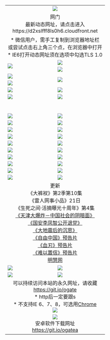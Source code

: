 ﻿<table>
  <tr></tr>
  <tr><td colspan=2 align=center><img src="https://cloud.githubusercontent.com/assets/11880933/13434984/f430fae2-e012-11e5-814f-c2df1e82b247.jpg" /></td></tr>
  <tr><td colspan=2 align=center>网门<br>最新动态网址，请点击进入
<br>https://d2xslfff8ls0h6.cloudfront.net
    </td>
  </tr>
  <tr>
    <td colspan=2 align=center>* 微信用户，需手工复制到浏览器地址栏<br>或尝试点击右上角三个点，在浏览器中打开
    <br>* IE6打开动态网址须在选项中勾选TLS 1.0</td>
  </tr>
  <tr>
    <td rowspan=2><a href="https://d2xslfff8ls0h6.cloudfront.net/ogUP.aspx?name=11DKC.mp4&list=11DKC" target="_blank"><img src="https://d2xslfff8ls0h6.cloudfront.net/Up/11DKC1.jpg" /></a></td> 
    <td><div><a href="https://d2xslfff8ls0h6.cloudfront.net/ogUP.aspx?name=LRWS.mp4&list=LRWS" target="_blank"><img src="https://d2xslfff8ls0h6.cloudfront.net/Up/LRWS.jpg" /></a></td>
   </tr>
  <tr>
    <td><a href="https://d2xslfff8ls0h6.cloudfront.net/ogNiceVedio.aspx" target="_blank"><img src="https://d2xslfff8ls0h6.cloudfront.net/Up/11TGKDY.jpg" /></a></td>
  </tr>
  <tr>
    <td><a href="https://d2xslfff8ls0h6.cloudfront.net/ogUP.aspx?name=JQR.mp4&count=2" target="_blank"><img src="https://d2xslfff8ls0h6.cloudfront.net/Up/JQR.jpg" /></a></td>   
    <td rowspan=2><a href="https://d2xslfff8ls0h6.cloudfront.net/ogUP.aspx?name=JP.mp4&count=9" target="_blank"><img src="https://d2xslfff8ls0h6.cloudfront.net/Up/JP.jpg" /></td>
  </tr>
  <tr>
    <td><a href="https://d2xslfff8ls0h6.cloudfront.net/ogUP.aspx?name=WH.mp4" target="_blank"><img src="https://d2xslfff8ls0h6.cloudfront.net/Up/WH.jpg" /></a></td>
  </tr>
  <tr>
    <td><a href="https://d2xslfff8ls0h6.cloudfront.net/ogUP.aspx?name=SSZJ.mp4&list=SSZJ" target="_blank"><img src="https://d2xslfff8ls0h6.cloudfront.net/Up/SSZJ.jpg" /></a></td>
    <td><a href="https://d2xslfff8ls0h6.cloudfront.net/ogUP.aspx?name=1XQK.mp4&count=13" target="_blank"><img src="https://d2xslfff8ls0h6.cloudfront.net/Up/1XQK.jpg" /></a</td>
  </tr>
  <tr>
    <td><a href="https://d2xslfff8ls0h6.cloudfront.net/ogUP.aspx?name=ZY.mp4&count=2015|16" target="_blank"><img src="https://d2xslfff8ls0h6.cloudfront.net/Up/ZY.jpg" /></a</td>
    <td><a href="https://d2xslfff8ls0h6.cloudfront.net/ogUP.aspx?name=XTFY.mp4&count=B|2,A|24" target="_blank"><img src="https://d2xslfff8ls0h6.cloudfront.net/Up/XTFY.jpg" /></a></td>
  </tr>
  <tr height="40">
  </tr>
  <tr>
    <td><a href="https://d2xslfff8ls0h6.cloudfront.net/ogUP.aspx?name=4SQQ.mp4&list=4SQQ" target="_blank"><img src="https://d2xslfff8ls0h6.cloudfront.net/Up/4SQQ0.jpg"/></a></td>
    <td><a href="https://d2xslfff8ls0h6.cloudfront.net/ogUP.aspx?name=4SHQ.mp4&list=4SHQ" target="_blank"><img src="https://d2xslfff8ls0h6.cloudfront.net/Up/4SHQ0.jpg"/></a></td>
  </tr>
  <tr>
    <td><a href="https://d2xslfff8ls0h6.cloudfront.net/ogUP.aspx?name=4SZG.mp4&list=4SZG" target="_blank"><img src="https://d2xslfff8ls0h6.cloudfront.net/Up/4SZG0.jpg"/></a></td>
    <td><a href="https://d2xslfff8ls0h6.cloudfront.net/ogUP.aspx?name=4SDJ.mp4&list=4SDJ" target="_blank"><img src="https://d2xslfff8ls0h6.cloudfront.net/Up/4SDJ0.jpg"/></a></td>
  </tr>
  <tr>
    <td><a href="https://d2xslfff8ls0h6.cloudfront.net/ogUP.aspx?name=4SGX.mp4&list=4SGX" target="_blank"><img src="https://d2xslfff8ls0h6.cloudfront.net/Up/4SGX0.jpg"/></a></td>
    <td><a href="https://d2xslfff8ls0h6.cloudfront.net/ogUP.aspx?name=4SHD.mp4&list=4SHD" target="_blank"><img src="https://d2xslfff8ls0h6.cloudfront.net/Up/4SHD0.jpg"/></a></td>
  </tr>
  <tr>
    <td><a href="https://d2xslfff8ls0h6.cloudfront.net/ogUP.aspx?name=4CTX.mp4&list=4CTX" target="_blank"><img src="https://d2xslfff8ls0h6.cloudfront.net/Up/4CTX0.jpg"/></a></td>
    <td><a href="https://d2xslfff8ls0h6.cloudfront.net/ogUP.aspx?name=4CWZ.mp4&list=4CWZ" target="_blank"><img src="https://d2xslfff8ls0h6.cloudfront.net/Up/4CWZ0.jpg"/></a></td>
  </tr>
  <tr>
    <td><a href="https://d2xslfff8ls0h6.cloudfront.net/onUP.aspx?name=https://d25hxnyejux8es.cloudfront.net/" target="_blank"><img src="https://d2xslfff8ls0h6.cloudfront.net/Up/0DTW.jpg"/></a></td>
    <td><a href="https://d2xslfff8ls0h6.cloudfront.net/onUP.aspx?name=https://d240ns8up8earz.cloudfront.net/acenter/" target="_blank"><img src="https://d2xslfff8ls0h6.cloudfront.net/Up/0TDW.jpg" /></a></td>
  </tr>
  <tr>
    <td><a href="https://d2xslfff8ls0h6.cloudfront.net/onUP.aspx?name=https://d4508d6vomz2p.cloudfront.net/gb/nsc413.htm" target="_blank"><img src="https://d2xslfff8ls0h6.cloudfront.net/Up/0DJY.jpg" /></a></td>
    <td><a href="https://d2xslfff8ls0h6.cloudfront.net/onUP.aspx?name=https://d3bxwq7vzudb5l.cloudfront.net/xtr/gb/prog204.html" target="_blank"><img src="https://d2xslfff8ls0h6.cloudfront.net/Up/0XTR.jpg" /></a></td>
  </tr>
  <tr>
    <td><a href="https://d2xslfff8ls0h6.cloudfront.net/onUP.aspx?name=https://d3aj00iefsmfgc.cloudfront.net/" target="_blank"><img src="https://d2xslfff8ls0h6.cloudfront.net/Up/0MHW.jpg" /></a></td>
    <td><a href="https://d2xslfff8ls0h6.cloudfront.net/onUP.aspx?name=https://d1sbg9daat0zu5.cloudfront.net/" target="_blank"><img src="https://d2xslfff8ls0h6.cloudfront.net/Up/0ZJW.jpg" /></a></td>
  </tr>
  <tr>
    <td><a href="https://d2xslfff8ls0h6.cloudfront.net/ogUP.aspx?name=0FG.zip" target="_blank"><img src="https://d2xslfff8ls0h6.cloudfront.net/Up/0FG.jpg" /></a></td>
    <td><a href="https://d2xslfff8ls0h6.cloudfront.net/ogUP.aspx?name=0FGA.apk" target="_blank"><img src="https://d2xslfff8ls0h6.cloudfront.net/Up/0FGA.jpg" /></a></td>
  </tr>
  <tr>
    <td><a href="https://d2xslfff8ls0h6.cloudfront.net/ogUP.aspx?name=0U.zip" target="_blank"><img src="https://d2xslfff8ls0h6.cloudfront.net/Up/0U.jpg" /></a></td>
    <td><a href="https://d2xslfff8ls0h6.cloudfront.net/ogUP.aspx?name=0UA.apk" target="_blank"><img src="https://d2xslfff8ls0h6.cloudfront.net/Up/0UA.jpg" /></a></td>
  </tr>
  <tr>
    <td><a href="https://d2xslfff8ls0h6.cloudfront.net/ogUP.aspx?name=0iPPOTV.zip" target="_blank"><img src="https://d2xslfff8ls0h6.cloudfront.net/Up/0iPPOTV.jpg" /></a></td>
    <td><a href="https://d2xslfff8ls0h6.cloudfront.net/ogUP.aspx?name=0iNTD.apk" target="_blank"><img src="https://d2xslfff8ls0h6.cloudfront.net/Up/0iNTD.jpg" /></a></td>
  </tr>
  <tr>
    <td colspan=2 align=center>更新<br>
      《大裤衩》第2季第10集<br>
      《雷人网事小品》21日<br>
      《生死之间·活摘曝光十周年》第4集</a><br>
      <a href="https://d2xslfff8ls0h6.cloudfront.net/ogUP.aspx?name=4TJDBZ.mp4" target="_blank">《天津大爆炸－中国社会的阴暗面》</a><br>
      <a href="https://d2xslfff8ls0h6.cloudfront.net/ogUP.aspx?name=4LFZ.mp4" target="_blank">《国安李凤智公开退党》</a><br>
      <a href="https://d2xslfff8ls0h6.cloudfront.net/ogUP.aspx?name=4DDZHDCS.mp4" target="_blank">《大地震后的沉思》</a><br>
      <a href="https://d2xslfff8ls0h6.cloudfront.net/ogUP.aspx?name=11ZYZG0.mp4" target="_blank">《自由中国》预告片</a><br>
      <a href="https://d2xslfff8ls0h6.cloudfront.net/ogUP.aspx?name=11XR.mp4" target="_blank">《血刃》预告片</a><br>
      <a href="https://d2xslfff8ls0h6.cloudfront.net/ogUP.aspx?name=11NYZX.mp4&count=2" target="_blank">《难以置信》预告片</a><br>
      <a href="https://d2xslfff8ls0h6.cloudfront.net/onUP.aspx?name=https://www.minghui.org/" target="_blank">明慧网</a></td>
    </td>
  </tr>
  <tr>
    <td><a href="https://d2xslfff8ls0h6.cloudfront.net/ogNice.aspx" target="_blank"><img src="https://cloud.githubusercontent.com/assets/11880933/13720378/f84bb392-e841-11e5-8739-815049dd6ff8.jpg" /></a></td>
    <td><a href="https://d2xslfff8ls0h6.cloudfront.net/onCO.aspx?ob=600事物&op=增删改&args=WH1~%23类型6新闻%7c%23类型6评论&mode=" target="_blank"><img src="https://cloud.githubusercontent.com/assets/11880933/13720380/04d76a16-e842-11e5-8833-e627daa88802.jpg" /></a></td> 
  </tr>
  <tr>
    <td><a href="https://d2xslfff8ls0h6.cloudfront.net/ogDY.aspx" target="_blank"><img src="https://cloud.githubusercontent.com/assets/11880933/13720384/11817090-e842-11e5-9571-7dc2f1af9f42.jpg" /></a></td>
    <td><a href="https://d2xslfff8ls0h6.cloudfront.net/ogST.aspx" target="_blank"><img src="https://cloud.githubusercontent.com/assets/11880933/13720385/1467ea3c-e842-11e5-86df-c96c9a556aaf.jpg" /></a></td> 
  </tr>
  <!--tr>
    <td colspan=2 align=center>
      <微信可扫描以下临时二维码<br/>https://bit.ly/1mBQHW8<br/><a href="https://d2xslfff8ls0h6.cloudfront.net/Up/0WMGDL3.png" target="_blank"><img src="https://d2xslfff8ls0h6.cloudfront.net/Up/0WMGD3.png"/></a>
  </tr-->
  <tr>
    <td colspan=2 align=center>可以持续访问本站的永久网址，请收藏<br/><a href="https://git.io/ogate" target="_blank">https://git.io/ogate</a><br/>* http后一定要跟s<br/>* 不支持IE 6、7、8，可选用<a href="http://www.odisk.org/Upload/0ChromePortable.zip">Chrome</a><br/><a href="https://d2xslfff8ls0h6.cloudfront.net/Up/0WMGDL2.png" target="_blank"><img src="https://d2xslfff8ls0h6.cloudfront.net/Up/0WMGD2.png"/></a></td>
  </tr>
  <tr>
    <td colspan=2 align=center><a href="https://d2xslfff8ls0h6.cloudfront.net/ogUP.aspx?name=0oGate.apk" target="_blank"><img src="https://cloud.githubusercontent.com/assets/11880933/13720399/75e143ee-e842-11e5-9f0a-1421f423c80f.jpg" /></a><br>安卓软件下载网址<br><a href="https://git.io/ogatea">https://git.io/ogatea</a></td>
  </tr>
  <!--tr>
    <td colspan=2 align=center>可能失效的动态网址
    </td>
  </tr-->
</table>
